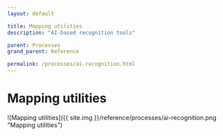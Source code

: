 ```yaml
---
layout: default

title: Mapping utilities
description: "AI-based recognition tools"

parent: Processes
grand_parent: Reference

permalink: /processes/ai-recognition.html
---
```

# Mapping utilities

![Mapping utilities]({{ site.img }}/reference/processes/ai-recognition.png "Mapping utilities") 
